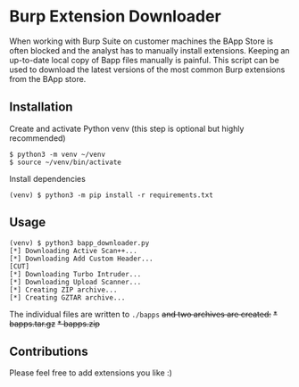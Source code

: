 # Burp Extension Downloader
When working with Burp Suite on customer machines the BApp Store is often blocked and the analyst has to manually install extensions. Keeping an up-to-date local copy of Bapp files manually is painful. This script can be used to download the latest versions of the most common Burp extensions from the BApp store.

## Installation

Create and activate Python venv (this step is optional but highly recommended)
```
$ python3 -m venv ~/venv
$ source ~/venv/bin/activate
```

Install dependencies
```
(venv) $ python3 -m pip install -r requirements.txt
```

## Usage
```
(venv) $ python3 bapp_downloader.py 
[*] Downloading Active Scan++...
[*] Downloading Add Custom Header...
[CUT]
[*] Downloading Turbo Intruder...
[*] Downloading Upload Scanner...
[*] Creating ZIP archive...
[*] Creating GZTAR archive...
```
The individual files are written to `./bapps` ~~and two archives are created:~~
~~* bapps.tar.gz~~
~~* bapps.zip~~

## Contributions
Please feel free to add extensions you like :)

